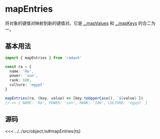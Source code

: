 # mapEntries

将对象的键值对映射到新的键值对。它是 [_.mapValues](./mapValues) 和 [_.mapKeys](./mapKeys) 的合二为一。

## 基本用法

```ts
import { mapEntries } from 'radash'

const ra = {
  name: 'Ra',
  power: 'sun',
  rank: 100,
  culture: 'egypt'
}

mapEntries(ra, (key, value) => [key.toUpperCase(), `${value}`]) 
// => { NAME: 'Ra', POWER: 'sun', RANK: '100', CULTURE: 'egypt' }
```

## 源码

<<< ../../src/object.ts#mapEntries{ts}

